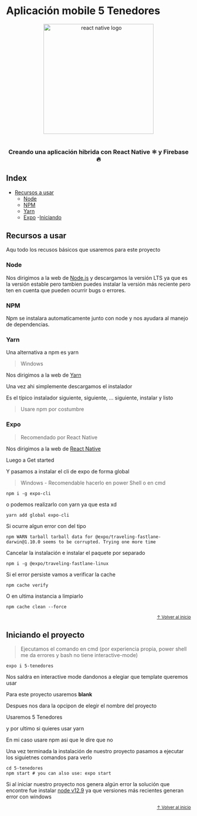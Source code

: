 # Aplicación mobile 5 Tenedores

<div align="center">
  <img src="https://cdn.worldvectorlogo.com/logos/react-native-firebase-1.svg" alt="react native logo" width="300">
  <h3 style="padding-top: 16px">Creando una aplicación hibrida con React Native ⚛ y Firebase 🔥</h3>
</div>

## Index

- [Recursos a usar](#recursos-a-usar)
  - [Node](#node)
  - [NPM](#npm)
  - [Yarn](#yarn)
  - [Expo](#expo)
-[Iniciando](#iniciando)

## Recursos a usar

Aqu todo los recusos básicos que usaremos para este proyecto

### Node

Nos dirigimos a la web de  [Node.js](https://nodejs.org/es/) y descargamos la versión LTS ya que es la versión estable pero tambien puedes instalar la versión más reciente pero ten en cuenta que pueden ocurrir bugs o errores.

### NPM

Npm se instalara automaticamente junto con node y nos ayudara al manejo de dependencias.

### Yarn

Una alternativa a npm es yarn

> Windows

Nos dirigimos a la web de [Yarn](https://yarnpkg.com/en/)

Una vez ahi simplemente descargamos el instalador

Es el típico instalador siguiente, siguiente, ... siguiente, instalar y listo

> Usare npm por costumbre

### Expo

> Recomendado por React Native

Nos dirigimos a la web de [React Native](https://facebook.github.io/react-native) 

Luego a Get started

Y pasamos a instalar el cli de expo de forma global

> Windows - Recomendable hacerlo en power Shell o en cmd

```
npm i -g expo-cli
```

o podemos realizarlo con yarn ya que esta xd

```
yarn add global expo-cli
```

Si ocurre algun error con del tipo

```
npm WARN tarball tarball data for @expo/traveling-fastlane-darwin@1.10.0 seems to be corrupted. Trying one more time
```

Cancelar la instalación e instalar el paquete por separado

```
npm i -g @expo/traveling-fastlane-linux
```

Si el error persiste vamos a verificar la cache

```
npm cache verify
```

O en ultima instancia a limpiarlo

```
npm cache clean --force
```

<div align="right">
  <small><a href="#index">↑ Volver al inicio</a></small>
</div>

## Iniciando el proyecto

> Ejecutamos el comando en cmd (por experiencia propia, power shell me da errores y bash no tiene interactive-mode)

```
expo i 5-tenedores
```

Nos saldra en interactive mode dandonos a elegiar que template queremos usar

Para este proyecto usaremos __blank__

Despues nos dara la opcipon de elegir el nombre del proyecto

Usaremos 5 Tenedores

y por ultimo si quieres usar yarn

En mi caso usare npm asi que le dire que no

Una vez terminada la instalación de nuestro proyecto pasamos a ejecutar los siguietnes comandos para verlo

```
cd 5-tenedores
npm start # you can also use: expo start
```

Si al iniciar nuestro proyecto nos genera algún error la solución que encontre fue instalar [node v12.9](https://nodejs.org/download/release/v12.9.0/) ya que versiones más recientes generan error con windows

<div align="right">
  <small><a href="#index">↑ Volver al inicio</a></small>
</div>
